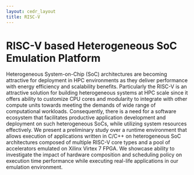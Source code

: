 ```yaml
---
layout: cedr_layout
title: RISC-V
---
```


# RISC-V based Heterogeneous SoC Emulation Platform

Heterogeneous System-on-Chip (SoC) architectures are becoming attractive for deployment in HPC environments as they deliver performance with energy efficiency and scalability benefits. Particularly the RISC-V is an attractive solution for building heterogeneous systems at HPC scale since it offers ability to customize CPU cores and modularity to integrate with other compute units towards meeting the demands of wide range of computational workloads. Consequently, there is a need for a software ecosystem that facilitates productive application development and deployment on such heterogeneous SoCs, while utilizing system resources effectively. We present a preliminary study over a runtime environment that allows execution of applications written in C/C++ on heterogeneous SoC architectures composed of multiple RISC-V core types and a pool of accelerators emulated on Xilinx Virtex 7 FPGA.  We showcase ability to investigate the impact of hardware composition and scheduling policy on execution time performance while executing real-life applications in our emulation environment.